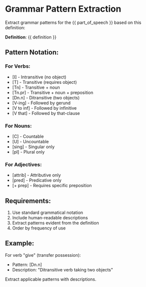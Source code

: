 # Grammar Pattern Extraction

Extract grammar patterns for the {{ part_of_speech }} based on this definition:

**Definition**: {{ definition }}

## Pattern Notation:
### For Verbs:
- [I] - Intransitive (no object)
- [T] - Transitive (requires object)
- [Tn] - Transitive + noun
- [Tn.pr] - Transitive + noun + preposition
- [Dn.n] - Ditransitive (two objects)
- [V-ing] - Followed by gerund
- [V to inf] - Followed by infinitive
- [V that] - Followed by that-clause

### For Nouns:
- [C] - Countable
- [U] - Uncountable
- [sing] - Singular only
- [pl] - Plural only

### For Adjectives:
- [attrib] - Attributive only
- [pred] - Predicative only
- [+ prep] - Requires specific preposition

## Requirements:
1. Use standard grammatical notation
2. Include human-readable descriptions
3. Extract patterns evident from the definition
4. Order by frequency of use

## Example:
For verb "give" (transfer possession):
- Pattern: [Dn.n]
- Description: "Ditransitive verb taking two objects"

Extract applicable patterns with descriptions.